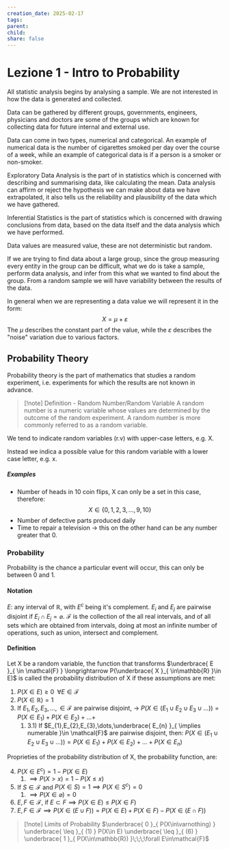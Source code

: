 ```yaml
---
creation_date: 2025-02-17
tags: 
parent: 
child: 
share: false
---
```

# Lezione 1 - Intro to Probability

All statistic analysis begins by analysing a sample. We are not interested in how the data is generated and collected.

Data can be gathered by different groups, governments, engineers, physicians and doctors are some of the groups which are known for collecting data for future internal and external use.

Data can come in two types, numerical and categorical. An example of numerical data is the number of cigarettes smoked per day over the course of a week, while an example of categorical data is if a person is a smoker or non-smoker.

Exploratory Data Analysis is the part of in statistics which is concerned with describing and summarising data, like calculating the mean.
Data analysis can affirm or reject the hypothesis we can make about data we have extrapolated, it also tells us the reliability and plausibility of the data which we have gathered.

Inferential Statistics is the part of statistics which is concerned with drawing conclusions from data, based on the data itself and the data analysis which we have performed.

Data values are measured value, these are not deterministic but random.

If we are trying to find data about a large group, since the group measuring every entity in the group can be difficult, what we do is take a sample, perform data analysis, and infer from this what we wanted to find about the group.
From a random sample we will have variability between the results of the data.

In general when we are representing a data value we will represent it in the form:
$$X = \mu+\varepsilon$$
The $\mu$ describes the constant part of the value, while the $\varepsilon$ describes the "noise" variation due to various factors.

## Probability Theory
Probability theory is the part of mathematics that studies a random experiment, i.e. experiments for which the results are not known in advance.

> [!note] Definition - Random Number/Random Variable
> A random number is a numeric variable  whose values are determined by the outcome of the random experiment. A random number is more commonly referred to as a random variable.

We tend to indicate random variables (r.v) with upper-case letters, e.g. X.

Instead we indica a possible value for this random variable with a lower case letter, e.g. x.

##### Examples

- Number of heads in 10 coin flips, X can only be a set in this case, therefore:
$$X \in \{ 0,1,2,3,\dots,9,10 \}$$
- Number of defective parts produced daily
- Time to repair a television $\to$  this on the other hand can be any number greater that 0.

### Probability

Probability is the chance a particular event will occur, this can only be between 0 and 1.

#### Notation
$E:$ any interval of $\mathbb{R}$, with $E^{c}$ being it's complement.
$E_{i}$ and $E_{j}$ are pairwise disjoint if $E_{i}\cap E_{j} = \varnothing$.
$\mathcal{F}$  is the collection of the all real intervals, and of all sets which are obtained from intervals, doing at most an infinite number of operations, such as union, intersect and complement.

#### Definition
Let X be a random variable, the function that transforms $\underbrace{ E }_{ \in \mathcal{F} } \longrightarrow P(\underbrace{ X }_{ \in\mathbb{R} }\in E)$ is called the probability distribution of X if these assumptions are met:
1. $P(X\in E) \geq 0 \;\;\forall E\in\mathcal{F}$
2. $P(X\in\mathbb{R}) =1$
3. If $E_{1},E_{2},E_{3},\dots,\in \mathcal{F}$ are pairwise disjoint, $\to$ $P(X\in(E_{1}\cup E_{2}\cup E_{3}\cup \dots)) = P(X\in E_{1}) + P(X \in E_{2}) + \dots +$
	1. 3.1)  If $E_{1},E_{2},E_{3},\dots,\underbrace{ E_{n} }_{ \implies numerable }\in \mathcal{F}$ are pairwise disjoint, then: $P(X\in(E_{1}\cup E_{2}\cup E_{3}\cup \dots)) = P(X\in E_{1}) + P(X \in E_{2}) + \dots +P(X\in E_{n})$

Proprieties of the probability distribution of X, the probability function, are:

4. $P(X\in E^{c})=1-P(X\in E)$
	1. $\implies P(X>x) = 1-P(X\leq x)$
5. If $S\in \mathcal{F}$ and $P(X\in S) = 1 \implies P(X\in S^{c})=0$
	1. $\implies P(X\in\varnothing) = 0$
6. $E,F \in \mathcal{F}$, if $E\subset F \implies P(X\in E) \leq P(X\in F)$
7. $E,F\in\mathcal{F} \implies P(X\in(E\cup F)) = P(X\in E)+P(X\in F) - P(X \in (E\cap F))$
> [!note] Limits of Probability
> $\underbrace{ 0 }_{ P(X\in\varnothing) } \underbrace{ \leq }_{ (1) } P(X\in E) \underbrace{ \leq }_{ (6) } \underbrace{ 1 }_{ P(X\in\mathbb{R}) }\;\;\;\forall E\in\mathcal{F}$




